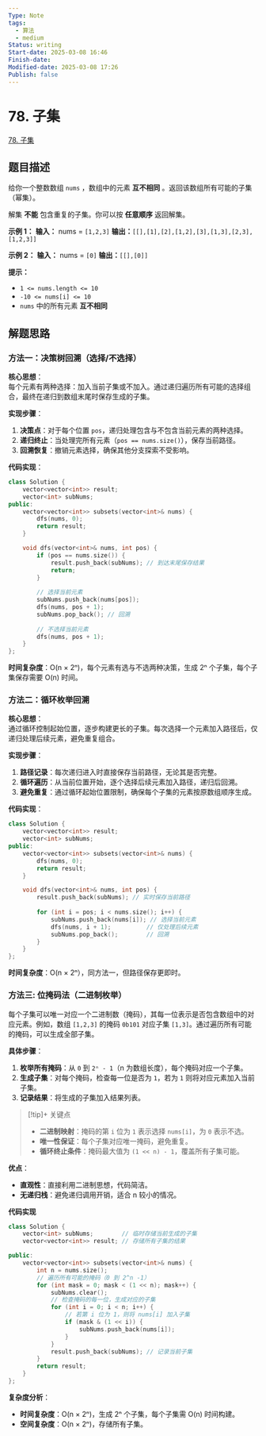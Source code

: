 ```yaml
---
Type: Note
tags:
  - 算法
  - medium
Status: writing
Start-date: 2025-03-08 16:46
Finish-date: 
Modified-date: 2025-03-08 17:26
Publish: false
---
```



# 78. 子集
[78. 子集](https://leetcode.cn/problems/subsets/)

## 题目描述
给你一个整数数组 `nums` ，数组中的元素 **互不相同** 。返回该数组所有可能的子集（幂集）。

解集 **不能** 包含重复的子集。你可以按 **任意顺序** 返回解集。

**示例 1：**
**输入：** nums = `[1,2,3]`
**输出：**`[[],[1],[2],[1,2],[3],[1,3],[2,3],[1,2,3]]`

**示例 2：**
**输入：** nums = `[0]`
**输出：**`[[],[0]]`

**提示：**
- `1 <= nums.length <= 10`
- `-10 <= nums[i] <= 10`
- `nums` 中的所有元素 **互不相同**

## 解题思路


### 方法一：决策树回溯（选择/不选择）

**核心思想**：  
每个元素有两种选择：加入当前子集或不加入。通过递归遍历所有可能的选择组合，最终在递归到数组末尾时保存生成的子集。

**实现步骤**：
1. **决策点**：对于每个位置 `pos`，递归处理包含与不包含当前元素的两种选择。
2. **递归终止**：当处理完所有元素（`pos == nums.size()`），保存当前路径。
3. **回溯恢复**：撤销元素选择，确保其他分支探索不受影响。

**代码实现**：
```cpp
class Solution {
    vector<vector<int>> result;
    vector<int> subNums;
public:
    vector<vector<int>> subsets(vector<int>& nums) {
        dfs(nums, 0);
        return result;
    }

    void dfs(vector<int>& nums, int pos) {
        if (pos == nums.size()) {
            result.push_back(subNums); // 到达末尾保存结果
            return;
        }
        
        // 选择当前元素
        subNums.push_back(nums[pos]);
        dfs(nums, pos + 1);
        subNums.pop_back(); // 回溯
        
        // 不选择当前元素
        dfs(nums, pos + 1);
    } 
};
```

**时间复杂度**：O(n × 2ⁿ)，每个元素有选与不选两种决策，生成 2ⁿ 个子集，每个子集保存需要 O(n) 时间。



### 方法二：循环枚举回溯

**核心思想**：  
通过循环控制起始位置，逐步构建更长的子集。每次选择一个元素加入路径后，仅递归处理后续元素，避免重复组合。

**实现步骤**：
1. **路径记录**：每次递归进入时直接保存当前路径，无论其是否完整。
2. **循环遍历**：从当前位置开始，逐个选择后续元素加入路径，递归后回溯。
3. **避免重复**：通过循环起始位置限制，确保每个子集的元素按原数组顺序生成。

**代码实现**：
```cpp
class Solution {
    vector<vector<int>> result;
    vector<int> subNums;
public:
    vector<vector<int>> subsets(vector<int>& nums) {
        dfs(nums, 0);
        return result;
    }

    void dfs(vector<int>& nums, int pos) {
        result.push_back(subNums); // 实时保存当前路径
        
        for (int i = pos; i < nums.size(); i++) {
            subNums.push_back(nums[i]); // 选择当前元素
            dfs(nums, i + 1);          // 仅处理后续元素
            subNums.pop_back();        // 回溯
        }
    }
};
```

**时间复杂度**：O(n × 2ⁿ），同方法一，但路径保存更即时。



### 方法三: 位掩码法（二进制枚举）

每个子集可以唯一对应一个二进制数（掩码），其每一位表示是否包含数组中的对应元素。例如，数组 `[1,2,3]` 的掩码 `0b101` 对应子集 `[1,3]`。通过遍历所有可能的掩码，可以生成全部子集。

**具体步骤**：
1. **枚举所有掩码**：从 `0` 到 `2ⁿ - 1`（n 为数组长度），每个掩码对应一个子集。
2. **生成子集**：对每个掩码，检查每一位是否为 `1`，若为 `1` 则将对应元素加入当前子集。
3. **记录结果**：将生成的子集加入结果列表。


> [!tip]+ 关键点
> - **二进制映射**：掩码的第 `i` 位为 `1` 表示选择 `nums[i]`，为 `0` 表示不选。
> - **唯一性保证**：每个子集对应唯一掩码，避免重复。
> - **循环终止条件**：掩码最大值为 `(1 << n) - 1`，覆盖所有子集可能。

**优点**：
- **直观性**：直接利用二进制思想，代码简洁。
- **无递归栈**：避免递归调用开销，适合 n 较小的情况。

**代码实现**
```cpp
class Solution {
    vector<int> subNums;        // 临时存储当前生成的子集
    vector<vector<int>> result; // 存储所有子集的结果

public:
    vector<vector<int>> subsets(vector<int>& nums) {
        int n = nums.size();
        // 遍历所有可能的掩码（0 到 2^n -1）
        for (int mask = 0; mask < (1 << n); mask++) {
            subNums.clear();
            // 检查掩码的每一位，生成对应的子集
            for (int i = 0; i < n; i++) {
                // 若第 i 位为 1，则将 nums[i] 加入子集
                if (mask & (1 << i)) {
                    subNums.push_back(nums[i]);
                }
            }
            result.push_back(subNums); // 记录当前子集
        }
        return result;
    }
};
```

**复杂度分析**：
- **时间复杂度**：O(n × 2ⁿ)，生成 2ⁿ 个子集，每个子集需 O(n) 时间构建。
- **空间复杂度**：O(n × 2ⁿ)，存储所有子集。


